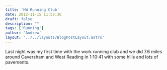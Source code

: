 ```yaml
---
title: 'HW Running Club'
date: 2012-11-15 11:55:36
draft: false
description: ""
tags: ['Running']
author: 'Andrew'
layout: '../../layouts/BlogPostLayout.astro'
---
```


Last night was my first time with the work running club and we did 7.6 miles around Caversham and West Reading in 1:10:41 with some hills and lots of pavements.
